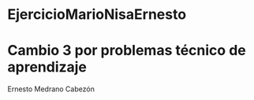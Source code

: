 # EjercicioMarioNisaErnesto
# Cambio 3 por problemas técnico de aprendizaje





Ernesto Medrano Cabezón